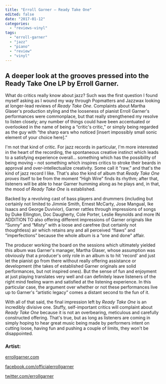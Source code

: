 ```yaml
---
title: "Erroll Garner – Ready Take One"
edited: false
date: "2017-01-12"
categories:
  - "reviews-vinyl"
tags:
  - "erroll-garner"
  - "jazz"
  - "piano"
  - "review"
  - "vinyl"
---
```


## A deeper look at the grooves pressed into the Ready Take One LP by Erroll Garner.

What do critics really know about jazz? Such was the first question I found myself asking as I wound my way through Popmatters and Jazzwax looking at longer-lead reviews of _Ready Take One_. Complaints about Martha Glaser's production styling and the looseness of pianist Erroll Garner's performances were commonplace, but that really strengthened my resolve to listen closely; any number of things could have been accentuated or overlooked in the name of being a “critic's critic,” or simply being regarded as the guy with “the sharp ears who noticed \[insert impossibly small sonic element of your choice here\].”

I'm not that kind of critic. For jazz records in particular, I'm more interested in the heart of the recording, the spontaneous creative instinct which leads to a satisfying experience overall... something which has the possibility of being moving – not something which inspires critics to stroke their beards in approval and over-intellectualize creativity. Some call it “raw,” and that's the kind of jazz record I like. That's also the kind of album that _Ready Take One proves_ itself to be from the moment “High Wire” finds its rhythm; after that, listeners will be able to hear Garner humming along as he plays and, in that, the mood of _Ready Take One_ is established.

Backed by a revolving cast of bass players and drummers (including but certainly not limited to Jimmie Smith, Ernest McCarty, Jose Mangual, Ike Isaacs and George Duvivior), Garner rattles through impressions of songs by Duke Ellington, Doc Daugherty, Cole Porter, Leslie Reynolds and more IN ADDITION TO also offering different impressions of Garner originals like “Sunny” and “Misty” with a loose and carefree (but certainly not thoughtless) air which retains any and all perceived “flaws” and “imperfections” because the whole album is a “one and done" affair.

The producer working the board on the sessions which ultimately yielded this album was Garner's manager, Martha Glaser, whose assumption was obviously that a producer's only role in an album is to hit 'record' and just let the pianist go from there without really offering assistance or development (the takes of established Garner originals are solid performances, but not inspired ones). But the sense of fun and enjoyment at just playing translates very well and can definitely leave listeners of the right mind feeling warm and satisfied at the listening experience. In this particular case, the argument over whether or not these performances live up to Garner's “artistic legacy” comes a distant second to the fun of it.

With all of that said, the final impression left by _Ready Take One_ is an incredibly divisive one. Stuffy, self-important critics will complaint about _Ready Take One_ because it is not an overbearing, meticulous and carefully constructed offering. That's true, but as long as listeners are coming in simply hoping to hear great music being made by performers intent on cutting loose, having fun and pushing a couple of limits, they won't be disappointed.

### Artist:

[errollgarner.com](http://errollgarner.com/)

[facebook.com/officialerrollgarner](https://www.facebook.com/officialerrollgarner/)

[twitter.com/errollgarner](https://twitter.com/errollgarner?ref_src=twsrc)
